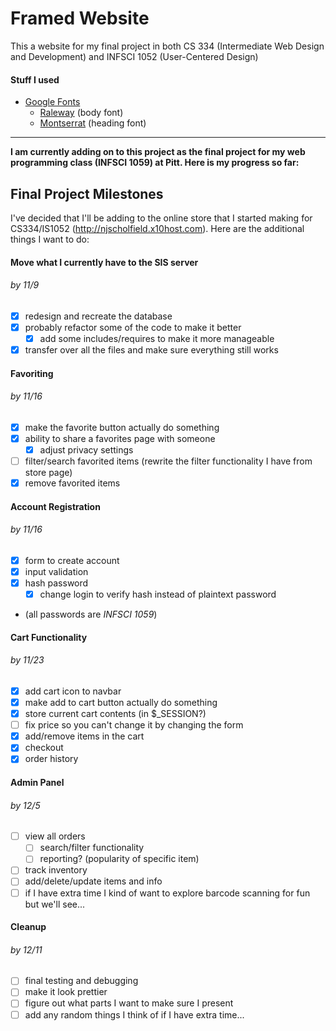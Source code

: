 # Framed Website

This a website for my final project in both CS 334 (Intermediate Web Design and Development) and INFSCI 1052 (User-Centered Design)

#### Stuff I used
- [Google Fonts](https://fonts.google.com)
  - [Raleway](https://fonts.google.com/specimen/Raleway) (body font)
  - [Montserrat](https://fonts.google.com/specimen/Montserrat) (heading font)
  
---

**I am currently adding on to this project as the final project for my web programming class (INFSCI 1059) at Pitt. Here is my progress so far:**

## Final Project Milestones

I've decided that I'll be adding to the online store that I started making for CS334/IS1052 (http://njscholfield.x10host.com). Here are the additional things I want to do:

#### Move what I currently have to the SIS server
###### by 11/9
- [x] redesign and recreate the database
- [x] probably refactor some of the code to make it better
  - [x] add some includes/requires to make it more manageable
- [x] transfer over all the files and make sure everything still works

#### Favoriting
###### by 11/16
- [x] make the favorite button actually do something
- [x] ability to share a favorites page with someone
  - [x] adjust privacy settings
- [ ] filter/search favorited items (rewrite the filter functionality I have from store page)
- [x] remove favorited items

#### Account Registration
###### by 11/16
- [x] form to create account
- [x] input validation
- [x] hash password
  - [x] change login to verify hash instead of plaintext password
- (all passwords are *INFSCI 1059*)

#### Cart Functionality
###### by 11/23
- [x] add cart icon to navbar
- [x] make add to cart button actually do something
- [x] store current cart contents (in $\_SESSION?)
- [ ] fix price so you can't change it by changing the form
- [x] add/remove items in the cart
- [x] checkout
- [x] order history

#### Admin Panel
###### by 12/5
- [ ] view all orders
  - [ ] search/filter functionality
  - [ ] reporting? (popularity of specific item)
- [ ] track inventory
- [ ] add/delete/update items and info
- [ ] if I have extra time I kind of want to explore barcode scanning for fun but we'll see...

#### Cleanup
###### by 12/11
- [ ] final testing and debugging
- [ ] make it look prettier
- [ ] figure out what parts I want to make sure I present
- [ ] add any random things I think of if I have extra time...